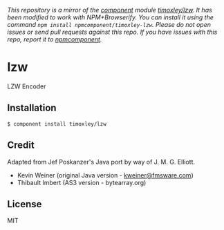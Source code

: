 *This repository is a mirror of the [component](http://component.io) module [timoxley/lzw](http://github.com/timoxley/lzw). It has been modified to work with NPM+Browserify. You can install it using the command `npm install npmcomponent/timoxley-lzw`. Please do not open issues or send pull requests against this repo. If you have issues with this repo, report it to [npmcomponent](https://github.com/airportyh/npmcomponent).*
# lzw

  LZW Encoder

## Installation

    $ component install timoxley/lzw

## Credit

Adapted from Jef Poskanzer's Java port by way of J. M. G. Elliott.
* Kevin Weiner (original Java version - kweiner@fmsware.com)
* Thibault Imbert (AS3 version - bytearray.org)


## License

  MIT
